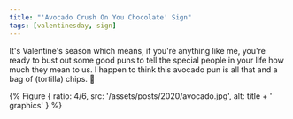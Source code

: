 ```yaml
---
title: "'Avocado Crush On You Chocolate' Sign"
tags: [valentinesday, sign]
---
```


It's Valentine's season which means, if you're anything like me, you're ready to bust out some good puns to tell the special people in your life how much they mean to us. I happen to think this avocado pun is all that and a bag of (tortilla) chips. 🥑

{% Figure {
    ratio: 4/6,
    src: '/assets/posts/2020/avocado.jpg',
    alt: title + ' graphics'
} %}